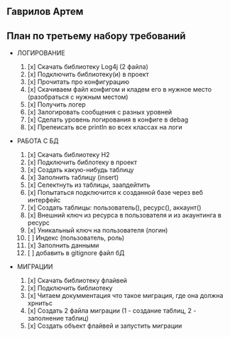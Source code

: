 ## Гаврилов Артем

## План по третьему набору требований
* ЛОГИРОВАНИЕ
    1. [x] Скачать библиотеку Log4j (2 файла)
    2. [x] Подключить библиотеку(и) в проект
    3. [x] Прочитать про конфигурацию
    4. [x] Скачиваем файл конфигом и кладем его в нужное место (разобраться с нужным местом)
    5. [x] Получить логер
    6. [x] Залогировать сообщения с разных уровней
    7. [x] Сделать уровень логирования в конфиге в debag
    8. [x] Препеисать все println во всех классах на логи

* РАБОТА С БД
    1. [x] Скачать библиотеку H2
    2. [x] Подключить библотеку в проект
    3. [x] Создать какую-нибудь таблицу
    4. [x] Заполнить таблицу (insert)
    5. [x] Селектнуть из таблицы, заапдейтить
    6. [x] Попытаться подключится к созданной базе через веб интерфейс
    7. [x] Создать таблицы: пользователь(), ресурс(), аккаунт()
    8. [x] Внешний ключ из ресурса в пользователя и из акаунтинга в ресурс
    9. [x] Уникальный ключ на пользователя (логин)
    10. [ ] Индекс (пользователь, роль)
    11. [x] Заполнить данными
    12. [ ] добавить в gitignore файл бД

* МИГРАЦИИ
    1. [x] Скачать библиотеку флайвей
    2. [x] Подключить библиотеку
    3. [x] Читаем докумментация что такое миграция, где она должна хрнитьс
    4. [x] Создать 2 файла миграции (1 - создание таблиц, 2 - заполнение таблиц)
    5. [x] Создать объект флайвей и запустить миграции
